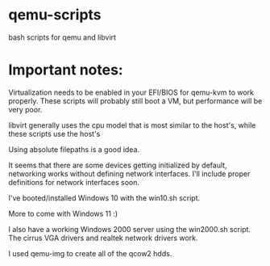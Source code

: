 # qemu-scripts
bash scripts for qemu and libvirt

# Important notes:

Virtualization needs to be enabled in your EFI/BIOS for qemu-kvm to work properly. These scripts will probably still boot a VM, but performance will be very poor.

libvirt generally uses the cpu model that is most similar to the host's, while these scripts use the host's

Using absolute filepaths is a good idea.

It seems that there are some devices getting initialized by default, networking works without defining network interfaces. I'll include proper definitions for network interfaces soon.

I've booted/installed Windows 10 with the win10.sh script. 

More to come with Windows 11 :)

I also have a working Windows 2000 server using the win2000.sh script. The cirrus VGA drivers and realtek network drivers work.

I used qemu-img to create all of the qcow2 hdds.
